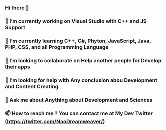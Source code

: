 ### Hi there 👋
### 🔭 I’m currently working on Visual Studio with C++ and JS Support
### 🌱 I’m currently learning C++, C#, Phyton, JavaScript, Java, PHP, CSS, and all Programming Language
### 👯 I’m looking to collaborate on Help another people for Develop their apps
### 🤔 I’m looking for help with Any conclusion abou Development and Content Creating
### 💬 Ask me about Anything about Development and Sciences
### 📫 How to reach me ? You can contact me at My Dev Twitter (https://twitter.com/NaoDreamweaver/)
